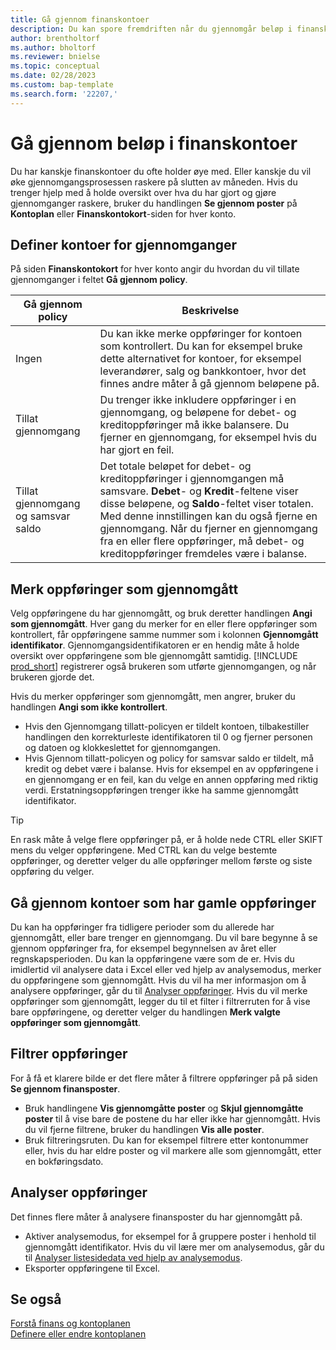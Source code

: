 ```yaml
---
title: Gå gjennom finanskontoer
description: Du kan spore fremdriften når du gjennomgår beløp i finanskontoer.
author: brentholtorf
ms.author: bholtorf
ms.reviewer: bnielse
ms.topic: conceptual
ms.date: 02/28/2023
ms.custom: bap-template
ms.search.form: '22207,'
---
```


# Gå gjennom beløp i finanskontoer

Du har kanskje finanskontoer du ofte holder øye med. Eller kanskje du vil øke gjennomgangsprosessen raskere på slutten av måneden. Hvis du trenger hjelp med å holde oversikt over hva du har gjort og gjøre gjennomganger raskere, bruker du handlingen **Se gjennom poster** på **Kontoplan** eller **Finanskontokort**-siden for hver konto. 

## Definer kontoer for gjennomganger

På siden **Finanskontokort** for hver konto angir du hvordan du vil tillate gjennomganger i feltet **Gå gjennom policy**.

|Gå gjennom policy  |Beskrivelse  |
|---------|---------|
|Ingen     | Du kan ikke merke oppføringer for kontoen som kontrollert. Du kan for eksempel bruke dette alternativet for kontoer, for eksempel leverandører, salg og bankkontoer, hvor det finnes andre måter å gå gjennom beløpene på.        |
|Tillat gjennomgang     | Du trenger ikke inkludere oppføringer i en gjennomgang, og beløpene for debet- og kreditoppføringer må ikke balansere. Du fjerner en gjennomgang, for eksempel hvis du har gjort en feil.        |
|Tillat gjennomgang og samsvar saldo     | Det totale beløpet for debet- og kreditoppføringer i gjennomgangen må samsvare. **Debet**- og **Kredit**-feltene viser disse beløpene, og **Saldo**-feltet viser totalen. Med denne innstillingen kan du også fjerne en gjennomgang. Når du fjerner en gjennomgang fra en eller flere oppføringer, må debet- og kreditoppføringer fremdeles være i balanse.        |

## Merk oppføringer som gjennomgått

Velg oppføringene du har gjennomgått, og bruk deretter handlingen **Angi som gjennomgått**. Hver gang du merker for en eller flere oppføringer som kontrollert, får oppføringene samme nummer som i kolonnen **Gjennomgått identifikator**. Gjennomgangsidentifikatoren er en hendig måte å holde oversikt over oppføringene som ble gjennomgått samtidig. [!INCLUDE [prod_short](includes/prod_short.md)] registrerer også brukeren som utførte gjennomgangen, og når brukeren gjorde det.

Hvis du merker oppføringer som gjennomgått, men angrer, bruker  du handlingen **Angi som ikke kontrollert**.

* Hvis den Gjennomgang tillatt-policyen er tildelt kontoen, tilbakestiller handlingen den korrekturleste identifikatoren til 0 og fjerner personen og datoen og klokkeslettet for gjennomgangen. 
* Hvis Gjennom tillatt-policyen og policy for samsvar saldo er tildelt, må kredit og debet være i balanse. Hvis for eksempel en av oppføringene i en gjennomgang er en feil, kan du velge en annen oppføring med riktig verdi. Erstatningsoppføringen trenger ikke ha samme gjennomgått identifikator.

> [!TIP]
> En rask måte å velge flere oppføringer på, er å holde nede CTRL eller SKIFT mens du velger oppføringene. Med CTRL kan du velge bestemte oppføringer, og deretter velger du alle oppføringer mellom første og siste oppføring du velger.

## Gå gjennom kontoer som har gamle oppføringer

Du kan ha oppføringer fra tidligere perioder som du allerede har gjennomgått, eller bare trenger en gjennomgang. Du vil bare begynne å se gjennom oppføringer fra, for eksempel begynnelsen av året eller regnskapsperioden. Du kan la oppføringene være som de er. Hvis du imidlertid vil analysere data i Excel eller ved hjelp av analysemodus, merker du oppføringene som gjennomgått. Hvis du vil ha mer informasjon om å analysere oppføringer, går du til [Analyser oppføringer](#analyze-entries). Hvis du vil merke oppføringer som gjennomgått, legger du til et filter i filtrerruten for å vise bare oppføringene, og deretter velger du handlingen **Merk valgte oppføringer som gjennomgått**.

## Filtrer oppføringer

For å få et klarere bilde er det flere måter å filtrere oppføringer på på siden **Se gjennom finansposter**.

* Bruk handlingene **Vis gjennomgåtte poster** og **Skjul gjennomgåtte poster** til å vise bare de postene du har eller ikke har gjennomgått. Hvis du vil fjerne filtrene, bruker du handlingen **Vis alle poster**.
* Bruk filtreringsruten. Du kan for eksempel filtrere etter kontonummer eller, hvis du har eldre poster og vil markere alle som gjennomgått, etter en bokføringsdato.

## Analyser oppføringer

Det finnes flere måter å analysere finansposter du har gjennomgått på.

* Aktiver analysemodus, for eksempel for å gruppere poster i henhold til gjennomgått identifikator. Hvis du vil lære mer om analysemodus, går du til [Analyser listesidedata ved hjelp av analysemodus](analysis-mode.md).
* Eksporter oppføringene til Excel.

## Se også

[Forstå finans og kontoplanen](finance-general-ledger.md)  
[Definere eller endre kontoplanen](finance-setup-chart-accounts.md)  
